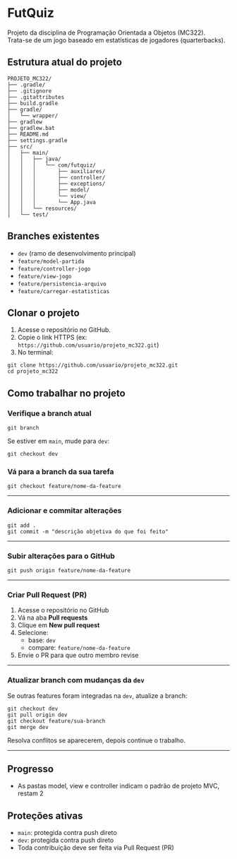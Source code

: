 # FutQuiz

Projeto da disciplina de Programação Orientada a Objetos (MC322).  
Trata-se de um jogo baseado em estatísticas de jogadores (quarterbacks).

## Estrutura atual do projeto

```
PROJETO_MC322/
├── .gradle/
├── .gitignore
├── .gitattributes
├── build.gradle
├── gradle/
│   └── wrapper/
├── gradlew
├── gradlew.bat
├── README.md
├── settings.gradle
├── src/
│   ├── main/
│   │   ├── java/
│   │   │   └── com/futquiz/
│   │   │       ├── auxiliares/
│   │   │       ├── controller/
│   │   │       ├── exceptions/
│   │   │       ├── model/
│   │   │       └── view/
│   │   │       └── App.java
│   │   └── resources/
│   └── test/
```


## Branches existentes

- `dev` (ramo de desenvolvimento principal)
- `feature/model-partida`
- `feature/controller-jogo`
- `feature/view-jogo`
- `feature/persistencia-arquivo`
- `feature/carregar-estatisticas`


## Clonar o projeto

1. Acesse o repositório no GitHub.
2. Copie o link HTTPS (ex: `https://github.com/usuario/projeto_mc322.git`)
3. No terminal:

```
git clone https://github.com/usuario/projeto_mc322.git
cd projeto_mc322
```


## Como trabalhar no projeto

### Verifique a branch atual

```
git branch
```

Se estiver em `main`, mude para `dev`:

```
git checkout dev
```

### Vá para a branch da sua tarefa

```
git checkout feature/nome-da-feature
```

---

### Adicionar e commitar alterações

```
git add .
git commit -m "descrição objetiva do que foi feito"
```

---

### Subir alterações para o GitHub

```
git push origin feature/nome-da-feature
```

---

### Criar Pull Request (PR)

1. Acesse o repositório no GitHub
2. Vá na aba **Pull requests**
3. Clique em **New pull request**
4. Selecione:
   - base: `dev`
   - compare: `feature/nome-da-feature`
5. Envie o PR para que outro membro revise

---

### Atualizar branch com mudanças da `dev`

Se outras features foram integradas na `dev`, atualize a branch:

```
git checkout dev
git pull origin dev
git checkout feature/sua-branch
git merge dev
```

Resolva conflitos se aparecerem, depois continue o trabalho.

---

## Progresso
- As pastas model, view e controller indicam o padrão de projeto MVC, restam 2

## Proteções ativas

- `main`: protegida contra push direto
- `dev`: protegida contra push direto
- Toda contribuição deve ser feita via Pull Request (PR)
